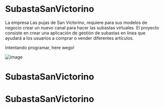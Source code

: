 # SubastaSanVictorino
La empresa Las pujas de San Victorino, requiere para sus modelos de negocio crear un nuevo canal para hacer las subastas virtuales. El proyecto consiste en crear una aplicación de gestión de subastas en línea que ayudará a los usuarios a comprar o vender diferentes artículos. 

Intentando programar, here wego!

![image](https://user-images.githubusercontent.com/111583181/201814110-b98eead5-4a4d-4afd-8120-128a93549641.png)
# SubastaSanVictorino
# SubastaSanVictorino
